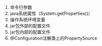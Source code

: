 1. 命令行参数
2. java系统属性（System.getProperties()）
3. 操作系统环境变量
4. jar包外部的配置文件
5. jar包内部的配置文件
6. @Configuration注解类上的PropertySource